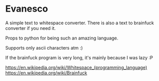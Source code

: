 # Evanesco
A simple text to whitespace converter.
There is also a text to brainfuck converter if you need it.

Props to python for being such an amazing language.  

Supports only ascii characters atm :)  

If the brainfuck program is very long, it's mainly because I was lazy :P  

https://en.wikipedia.org/wiki/Whitespace_(programming_language)  
https://en.wikipedia.org/wiki/Brainfuck
